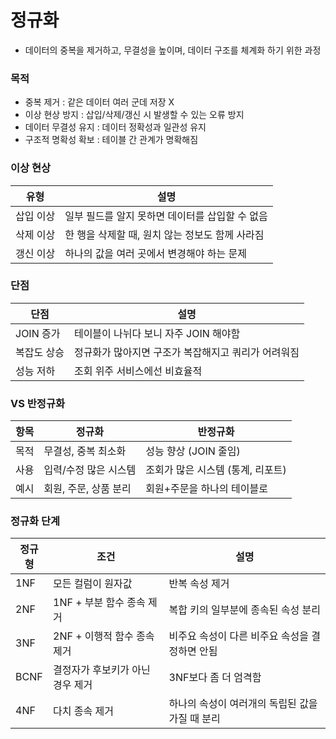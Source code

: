 # 정규화
- 데이터의 중복을 제거하고, 무결성을 높이며, 데이터 구조를 체계화 하기 위한 과정
### 목적
- 중복 제거 : 같은 데이터 여러 군데 저장 X
- 이상 현상 방지 : 삽입/삭제/갱신 시 발생할 수 있는 오류 방지
- 데이터 무결성 유지 : 데이터 정확성과 일관성 유지
- 구조적 명확성 확보 : 테이블 간 관계가 명확해짐
### 이상 현상
|유형|설명|
|--|--|
|삽입 이상|일부 필드를 알지 못하면 데이터를 삽입할 수 없음|
|삭제 이상|한 행을 삭제할 때, 원치 않는 정보도 함께 사라짐|
|갱신 이상|하나의 값을 여러 곳에서 변경해야 하는 문제|
### 단점
|단점|설명|
|--|--|
|JOIN 증가|테이블이 나뉘다 보니 자주 JOIN 해야함|
|복잡도 상승|정규화가 많아지면 구조가 복잡해지고 쿼리가 어려워짐|
|성능 저하|조회 위주 서비스에선 비효율적|
### VS 반정규화
|항목|정규화|반정규화|
|--|--|--|
|목적|무결성, 중복 최소화|성능 향상 (JOIN 줄임)|
|사용|입력/수정 많은 시스템|조회가 많은 시스템 (통계, 리포트)|
|예시|회원, 주문, 상품 분리|회원+주문을 하나의 테이블로|
### 정규화 단계
|정규형|조건|설명|
|--|--|--|
|1NF|모든 컬럼이 원자값|반복 속성 제거|
|2NF|1NF + 부분 함수 종속 제거|복합 키의 일부분에 종속된 속성 분리|
|3NF|2NF + 이행적 함수 종속 제거|비주요 속성이 다른 비주요 속성을 결정하면 안됨|
|BCNF|결정자가 후보키가 아닌 경우 제거|3NF보다 좀 더 엄격함|
|4NF|다치 종속 제거|하나의 속성이 여러개의 독립된 값을 가질 때 분리|

